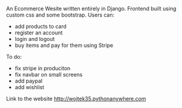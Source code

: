 An Ecommerce Wesite written entirely in Django. 
Frontend built using custom css and some bootstrap.
Users can:
  - add products to card
  - register an account
  - login and logout
  - buy items and pay for them using Stripe
  
  To do:
   - fix stripe in produciton
   - fix navbar on small screens
   - add paypal
   - add wishlist
   
   Link to the website
   http://wojtek35.pythonanywhere.com
  

